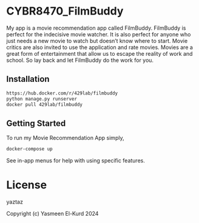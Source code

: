 # CYBR8470_FilmBuddy
My app is a movie recommendation app called FilmBuddy. FilmBuddy is perfect for the indecisive movie watcher. It is also perfect for anyone who just needs a new movie to watch but doesn’t know where to start. Movie critics are also invited to use the application and rate movies. Movies are a great form of entertainment that allow us to escape the reality of work and school. So lay back and let FilmBuddy do the work for you. 

## Installation
```bash
https://hub.docker.com/r/429lab/filmbuddy
python manage.py runserver
docker pull 429lab/filmbuddy
```

## Getting Started
To run my Movie Recommendation App  simply,
```bash
docker-compose up
```
See in-app menus for help with using specific features.

# License
yaztaz

Copyright (c) Yasmeen El-Kurd 2024


